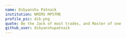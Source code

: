 ```yaml
---
name: Dibyanshu Patnaik
institution: NMIMS MPSTME
profile_pic: dib.png
quote: Be the Jack of most trades, and Master of one
github_user: dibyanshupatnaik
---
```

